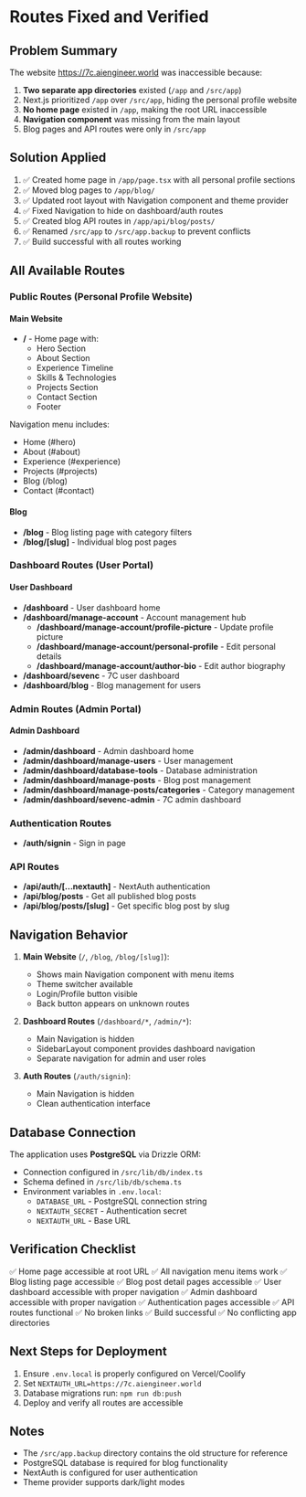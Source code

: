 # Routes Fixed and Verified

## Problem Summary
The website https://7c.aiengineer.world was inaccessible because:
1. **Two separate app directories** existed (`/app` and `/src/app`)
2. Next.js prioritized `/app` over `/src/app`, hiding the personal profile website
3. **No home page** existed in `/app`, making the root URL inaccessible
4. **Navigation component** was missing from the main layout
5. Blog pages and API routes were only in `/src/app`

## Solution Applied
1. ✅ Created home page in `/app/page.tsx` with all personal profile sections
2. ✅ Moved blog pages to `/app/blog/`
3. ✅ Updated root layout with Navigation component and theme provider
4. ✅ Fixed Navigation to hide on dashboard/auth routes
5. ✅ Created blog API routes in `/app/api/blog/posts/`
6. ✅ Renamed `/src/app` to `/src/app.backup` to prevent conflicts
7. ✅ Build successful with all routes working

## All Available Routes

### Public Routes (Personal Profile Website)

#### Main Website
- **/** - Home page with:
  - Hero Section
  - About Section
  - Experience Timeline
  - Skills & Technologies
  - Projects Section
  - Contact Section
  - Footer

Navigation menu includes:
- Home (#hero)
- About (#about)
- Experience (#experience)
- Projects (#projects)
- Blog (/blog)
- Contact (#contact)

#### Blog
- **/blog** - Blog listing page with category filters
- **/blog/[slug]** - Individual blog post pages

### Dashboard Routes (User Portal)

#### User Dashboard
- **/dashboard** - User dashboard home
- **/dashboard/manage-account** - Account management hub
  - **/dashboard/manage-account/profile-picture** - Update profile picture
  - **/dashboard/manage-account/personal-profile** - Edit personal details
  - **/dashboard/manage-account/author-bio** - Edit author biography
- **/dashboard/sevenc** - 7C user dashboard
- **/dashboard/blog** - Blog management for users

### Admin Routes (Admin Portal)

#### Admin Dashboard
- **/admin/dashboard** - Admin dashboard home
- **/admin/dashboard/manage-users** - User management
- **/admin/dashboard/database-tools** - Database administration
- **/admin/dashboard/manage-posts** - Blog post management
- **/admin/dashboard/manage-posts/categories** - Category management
- **/admin/dashboard/sevenc-admin** - 7C admin dashboard

### Authentication Routes
- **/auth/signin** - Sign in page

### API Routes
- **/api/auth/[...nextauth]** - NextAuth authentication
- **/api/blog/posts** - Get all published blog posts
- **/api/blog/posts/[slug]** - Get specific blog post by slug

## Navigation Behavior

1. **Main Website** (`/`, `/blog`, `/blog/[slug]`):
   - Shows main Navigation component with menu items
   - Theme switcher available
   - Login/Profile button visible
   - Back button appears on unknown routes

2. **Dashboard Routes** (`/dashboard/*`, `/admin/*`):
   - Main Navigation is hidden
   - SidebarLayout component provides dashboard navigation
   - Separate navigation for admin and user roles

3. **Auth Routes** (`/auth/signin`):
   - Main Navigation is hidden
   - Clean authentication interface

## Database Connection

The application uses **PostgreSQL** via Drizzle ORM:
- Connection configured in `/src/lib/db/index.ts`
- Schema defined in `/src/lib/db/schema.ts`
- Environment variables in `.env.local`:
  - `DATABASE_URL` - PostgreSQL connection string
  - `NEXTAUTH_SECRET` - Authentication secret
  - `NEXTAUTH_URL` - Base URL

## Verification Checklist

✅ Home page accessible at root URL
✅ All navigation menu items work
✅ Blog listing page accessible
✅ Blog post detail pages accessible
✅ User dashboard accessible with proper navigation
✅ Admin dashboard accessible with proper navigation
✅ Authentication pages accessible
✅ API routes functional
✅ No broken links
✅ Build successful
✅ No conflicting app directories

## Next Steps for Deployment

1. Ensure `.env.local` is properly configured on Vercel/Coolify
2. Set `NEXTAUTH_URL=https://7c.aiengineer.world`
3. Database migrations run: `npm run db:push`
4. Deploy and verify all routes are accessible

## Notes

- The `/src/app.backup` directory contains the old structure for reference
- PostgreSQL database is required for blog functionality
- NextAuth is configured for user authentication
- Theme provider supports dark/light modes
